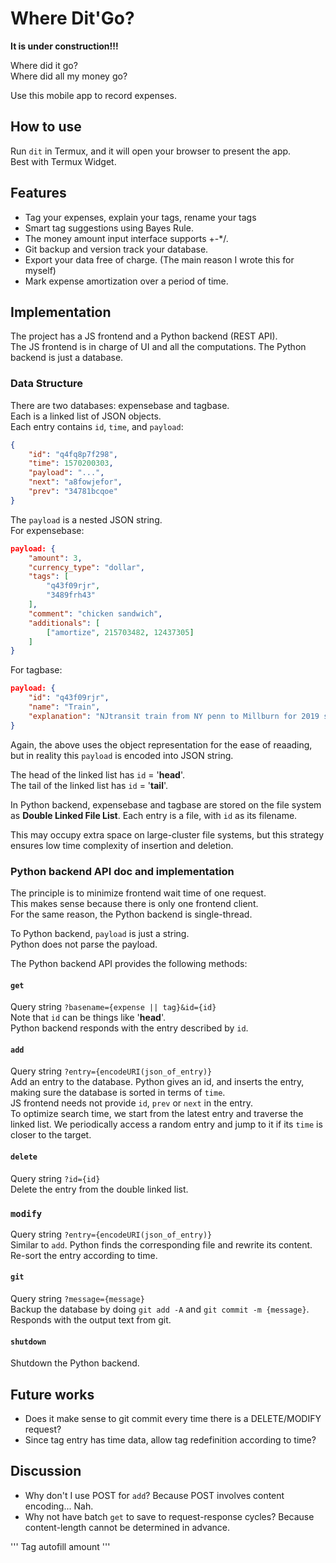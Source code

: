 # Where Dit'Go? 
**It is under construction!!!**  

Where did it go?  
Where did all my money go?  

Use this mobile app to record expenses.  

## How to use
Run `dit` in Termux, and it will open your browser to present the app.  
Best with Termux Widget.  

## Features
* Tag your expenses, explain your tags, rename your tags  
* Smart tag suggestions using Bayes Rule.  
* The money amount input interface supports +-*/.  
* Git backup and version track your database.  
* Export your data free of charge. (The main reason I wrote this for myself)  
* Mark expense amortization over a period of time.  

## Implementation
The project has a JS frontend and a Python backend (REST API).  
The JS frontend is in charge of UI and all the computations. The Python backend is just a database.  

### Data Structure
There are two databases: expensebase and tagbase.  
Each is a linked list of JSON objects.  
Each entry contains `id`, `time`, and `payload`:  
```JSON
{
    "id": "q4fq8p7f298", 
    "time": 1570200303,
    "payload": "...", 
    "next": "a8fowjefor", 
    "prev": "34781bcqoe"
}
```
The `payload` is a nested JSON string.  
For expensebase:  
```JSON
payload: {
    "amount": 3, 
    "currency_type": "dollar", 
    "tags": [
        "q43f09rjr", 
        "3489frh43"
    ], 
    "comment": "chicken sandwich", 
    "additionals": [
        ["amortize", 215703482, 12437305]
    ]
}
```
For tagbase:  
```JSON
payload: {
    "id": "q43f09rjr", 
    "name": "Train", 
    "explanation": "NJtransit train from NY penn to Millburn for 2019 semester"
}
```
Again, the above uses the object representation for the ease of reaading, but in reality this `payload` is encoded into JSON string.  

The head of the linked list has `id` = '__head__'.  
The tail of the linked list has `id` = '__tail__'.  

In Python backend, expensebase and tagbase are stored on the file system as **Double Linked File List**. Each entry is a file, with `id` as its filename.  

This may occupy extra space on large-cluster file systems, but this strategy ensures low time complexity of insertion and deletion.  

### Python backend API doc and implementation
The principle is to minimize frontend wait time of one request.  
This makes sense because there is only one frontend client.  
For the same reason, the Python backend is single-thread.  

To Python backend, `payload` is just a string.  
Python does not parse the payload.  

The Python backend API provides the following methods:  

#### `get`
Query string `?basename={expense || tag}&id={id}`  
Note that `id` can be things like '__head__'.  
Python backend responds with the entry described by `id`.  

#### `add`
Query string `?entry={encodeURI(json_of_entry)}`  
Add an entry to the database. Python gives an id, and inserts the entry, making sure the database is sorted in terms of `time`.  
JS frontend needs not provide `id`, `prev`  or `next` in the entry.  
To optimize search time, we start from the latest entry and traverse the linked list. We periodically access a random entry and jump to it if its `time` is closer to the target.  

#### `delete`
Query string `?id={id}`  
Delete the entry from the double linked list.  

### `modify`
Query string `?entry={encodeURI(json_of_entry)}`  
Similar to `add`. Python finds the corresponding file and rewrite its content. Re-sort the entry according to time.  

#### `git`
Query string `?message={message}`  
Backup the database by doing `git add -A` and `git commit -m {message}`.  
Responds with the output text from git.  

#### `shutdown`
Shutdown the Python backend.  

## Future works
* Does it make sense to git commit every time there is a DELETE/MODIFY request?  
* Since tag entry has time data, allow tag redefinition according to time?  

## Discussion
* Why don't I use POST for `add`? Because POST involves content encoding... Nah.  
* Why not have batch `get` to save to request-response cycles? Because content-length cannot be determined in advance.  

'''
Tag autofill amount
'''
